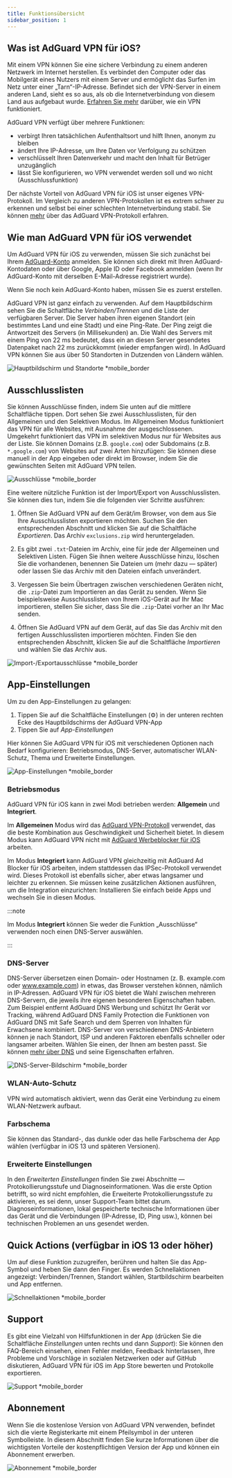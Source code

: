 ```yaml
---
title: Funktionsübersicht
sidebar_position: 1
---
```


## Was ist AdGuard VPN für iOS?

Mit einem VPN können Sie eine sichere Verbindung zu einem anderen Netzwerk im Internet herstellen. Es verbindet den Computer oder das Mobilgerät eines Nutzers mit einem Server und ermöglicht das Surfen im Netz unter einer „Tarn“-IP-Adresse. Befindet sich der VPN-Server in einem anderen Land, sieht es so aus, als ob die Internetverbindung von diesem Land aus aufgebaut wurde. [Erfahren Sie mehr](/general/how-vpn-works) darüber, wie ein VPN funktioniert.

AdGuard VPN verfügt über mehrere Funktionen:

- verbirgt Ihren tatsächlichen Aufenthaltsort und hilft Ihnen, anonym zu bleiben
- ändert Ihre IP-Adresse, um Ihre Daten vor Verfolgung zu schützen
- verschlüsselt Ihren Datenverkehr und macht den Inhalt für Betrüger unzugänglich
- lässt Sie konfigurieren, wo VPN verwendet werden soll und wo nicht (Ausschlussfunktion)

Der nächste Vorteil von AdGuard VPN für iOS ist unser eigenes VPN-Protokoll. Im Vergleich zu anderen VPN-Protokollen ist es extrem schwer zu erkennen und selbst bei einer schlechten Internetverbindung stabil. Sie können [mehr](/general/adguard-vpn-protocol) über das AdGuard VPN-Protokoll erfahren.

## Wie man AdGuard VPN für iOS verwendet

Um AdGuard VPN für iOS zu verwenden, müssen Sie sich zunächst bei Ihrem [AdGuard-Konto](https://my.adguard.com/) anmelden. Sie können sich direkt mit Ihren AdGuard-Kontodaten oder über Google, Apple ID oder Facebook anmelden (wenn Ihr AdGuard-Konto mit derselben E-Mail-Adresse registriert wurde).

Wenn Sie noch kein AdGuard-Konto haben, müssen Sie es zuerst erstellen.

AdGuard VPN ist ganz einfach zu verwenden. Auf dem Hauptbildschirm sehen Sie die Schaltfläche *Verbinden/Trennen* und die Liste der verfügbaren Server. Die Server haben ihren eigenen Standort (ein bestimmtes Land und eine Stadt) und eine Ping-Rate. Der Ping zeigt die Antwortzeit des Servers (in Millisekunden) an. Die Wahl des Servers mit einem Ping von 22 ms bedeutet, dass ein an diesen Server gesendetes Datenpaket nach 22 ms zurückkommt (wieder empfangen wird). In AdGuard VPN können Sie aus über 50 Standorten in Dutzenden von Ländern wählen.

![Hauptbildschirm und Standorte *mobile_border](https://cdn.adguardvpn.com/content/kb/vpn/ios/1.png?123)

## Ausschlusslisten

Sie können Ausschlüsse finden, indem Sie unten auf die mittlere Schaltfläche tippen. Dort sehen Sie zwei Ausschlusslisten, für den Allgemeinen und den Selektiven Modus. Im Allgemeinen Modus funktioniert das VPN für alle Websites, mit Ausnahme der ausgeschlossenen. Umgekehrt funktioniert das VPN im selektiven Modus nur für Websites aus der Liste. Sie können Domains (z.B. `google.com`) oder Subdomains (z.B. `*.google.com`) von Websites auf zwei Arten hinzufügen: Sie können diese manuell in der App eingeben oder direkt im Browser, indem Sie die gewünschten Seiten mit AdGuard VPN teilen.

![Ausschlüsse *mobile_border](https://cdn.adguardvpn.com/content/kb/vpn/ios/2.png?123)

Eine weitere nützliche Funktion ist der Import/Export von Ausschlusslisten. Sie können dies tun, indem Sie die folgenden vier Schritte ausführen:

1. Öffnen Sie AdGuard VPN auf dem Gerät/im Browser, von dem aus Sie Ihre Ausschlusslisten exportieren möchten. Suchen Sie den entsprechenden Abschnitt und klicken Sie auf die Schaltfläche *Exportieren*. Das Archiv `exclusions.zip` wird heruntergeladen.

2. Es gibt zwei `.txt`-Dateien im Archiv, eine für jede der Allgemeinen und Selektiven Listen. Fügen Sie ihnen weitere Ausschlüsse hinzu, löschen Sie die vorhandenen, benennen Sie Dateien um (mehr dazu — später) oder lassen Sie das Archiv mit den Dateien einfach unverändert.

3. Vergessen Sie beim Übertragen zwischen verschiedenen Geräten nicht, die `.zip`-Datei zum Importieren an das Gerät zu senden. Wenn Sie beispielsweise Ausschlusslisten von Ihrem iOS-Gerät auf Ihr Mac importieren, stellen Sie sicher, dass Sie die `.zip`-Datei vorher an Ihr Mac senden.

4. Öffnen Sie AdGuard VPN auf dem Gerät, auf das Sie das Archiv mit den fertigen Ausschlusslisten importieren möchten. Finden Sie den entsprechenden Abschnitt, klicken Sie auf die Schaltfläche *Importieren* und wählen Sie das Archiv aus.

![Import-/Exportausschlüsse *mobile_border](https://cdn.adguardvpn.com/content/kb/vpn/ios/import-export-exclusions.png)

## App-Einstellungen

Um zu den App-Einstellungen zu gelangen:

1. Tippen Sie auf die Schaltfläche Einstellungen (⚙) in der unteren rechten Ecke des Hauptbildschirms der AdGuard VPN-App
2. Tippen Sie auf *App-Einstellungen*

Hier können Sie AdGuard VPN für iOS mit verschiedenen Optionen nach Bedarf konfigurieren: Betriebsmodus, DNS-Server, automatischer WLAN-Schutz, Thema und Erweiterte Einstellungen.

![App-Einstellungen *mobile_border](https://cdn.adguardvpn.com/content/kb/vpn/ios/app-settings.png)

### Betriebsmodus

AdGuard VPN für iOS kann in zwei Modi betrieben werden: **Allgemein** und **Integriert**.

Im **Allgemeinen** Modus wird das [AdGuard VPN-Protokoll](/general/adguard-vpn-protocol) verwendet, das die beste Kombination aus Geschwindigkeit und Sicherheit bietet. In diesem Modus kann AdGuard VPN nicht mit [AdGuard Werbeblocker für iOS](https://adguard.com/kb/adguard-for-ios/overview/) arbeiten.

Im Modus **Integriert** kann AdGuard VPN gleichzeitig mit AdGuard Ad Blocker für iOS arbeiten, indem stattdessen das IPSec-Protokoll verwendet wird. Dieses Protokoll ist ebenfalls sicher, aber etwas langsamer und leichter zu erkennen. Sie müssen keine zusätzlichen Aktionen ausführen, um die Integration einzurichten: Installieren Sie einfach beide Apps und wechseln Sie in diesen Modus.

:::note

Im Modus **Integriert** können Sie weder die Funktion „Ausschlüsse“ verwenden noch einen DNS-Server auswählen.

:::

### DNS-Server

DNS-Server übersetzen einen Domain- oder Hostnamen (z. B. example.com oder www.example.com) in etwas, das Browser verstehen können, nämlich in IP-Adressen. AdGuard VPN für iOS bietet die Wahl zwischen mehreren DNS-Servern, die jeweils ihre eigenen besonderen Eigenschaften haben. Zum Beispiel entfernt AdGuard DNS Werbung und schützt Ihr Gerät vor Tracking, während AdGuard DNS Family Protection die Funktionen von AdGuard DNS mit Safe Search und dem Sperren von Inhalten für Erwachsene kombiniert. DNS-Server von verschiedenen DNS-Anbietern können je nach Standort, ISP und anderen Faktoren ebenfalls schneller oder langsamer arbeiten. Wählen Sie einen, der Ihnen am besten passt. Sie können [mehr über DNS](https://adguard-dns.io/kb/general/dns-filtering/#what-is-dns) und seine Eigenschaften erfahren.

![DNS-Server-Bildschirm *mobile_border](https://cdn.adguardvpn.com/content/kb/vpn/ios/dns-server.png)

### WLAN-Auto-Schutz

VPN wird automatisch aktiviert, wenn das Gerät eine Verbindung zu einem WLAN-Netzwerk aufbaut.

### Farbschema

Sie können das Standard-, das dunkle oder das helle Farbschema der App wählen (verfügbar in iOS 13 und späteren Versionen).

### Erweiterte Einstellungen

In den *Erweiterten Einstellungen* finden Sie zwei Abschnitte — Protokollierungsstufe und Diagnoseinformationen. Was die erste Option betrifft, so wird nicht empfohlen, die Erweiterte Protokollierungsstufe zu aktivieren, es sei denn, unser Support-Team bittet darum. Diagnoseinformationen, lokal gespeicherte technische Informationen über das Gerät und die Verbindungen (IP-Adresse, ID, Ping usw.), können bei technischen Problemen an uns gesendet werden.

## Quick Actions (verfügbar in iOS 13 oder höher)

Um auf diese Funktion zuzugreifen, berühren und halten Sie das App-Symbol und heben Sie dann den Finger. Es werden Schnellaktionen angezeigt: Verbinden/Trennen, Standort wählen, Startbildschirm bearbeiten und App entfernen.

![Schnellaktionen *mobile_border](https://cdn.adguardvpn.com/content/kb/vpn/ios/quick-actions.png)

## Support

Es gibt eine Vielzahl von Hilfsfunktionen in der App (drücken Sie die Schaltfläche *Einstellungen* unten rechts und dann *Support*): Sie können den FAQ-Bereich einsehen, einen Fehler melden, Feedback hinterlassen, Ihre Probleme und Vorschläge in sozialen Netzwerken oder auf GitHub diskutieren, AdGuard VPN für iOS im App Store bewerten und Protokolle exportieren.

![Support *mobile_border](https://cdn.adguardvpn.com/content/kb/vpn/ios/support.png)

## Abonnement

Wenn Sie die kostenlose Version von AdGuard VPN verwenden, befindet sich die vierte Registerkarte mit einem Pfeilsymbol in der unteren Symbolleiste. In diesem Abschnitt finden Sie kurze Informationen über die wichtigsten Vorteile der kostenpflichtigen Version der App und können ein Abonnement erwerben.

![Abonnement *mobile_border](https://cdn.adguardvpn.com/content/kb/vpn/ios/subscription_en.png)
